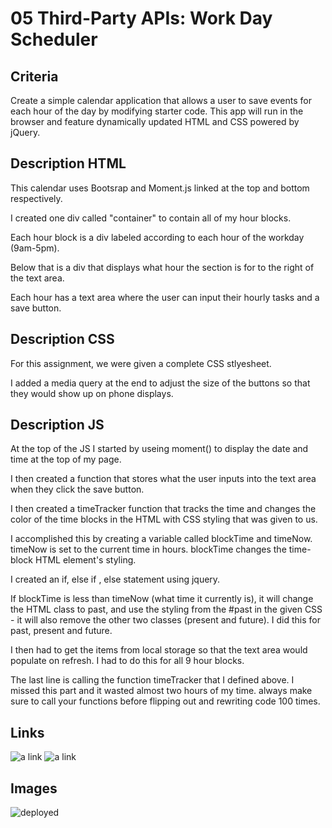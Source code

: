 # 05 Third-Party APIs: Work Day Scheduler

## Criteria

Create a simple calendar application that allows a user to save events for each hour of the day by modifying starter code. This app will run in the browser and feature dynamically updated HTML and CSS powered by jQuery.

## Description HTML

This calendar uses Bootsrap and Moment.js linked at the top and bottom respectively.

I created one div called "container" to contain all of my hour blocks.

Each hour block is a div labeled according to each hour of the workday (9am-5pm).

Below that is a div that displays what hour the section is for to the right of the text area.

Each hour has a text area where the user can input their hourly tasks and a save button.


## Description CSS

For this assignment, we were given a complete CSS stlyesheet.

I added a media query at the end to adjust the size of the buttons so that they would show up on phone displays.

## Description JS

At the top of the JS I started by useing moment() to display the date and time at the top of my page.

I then created a function that stores what the user inputs into the text area when they click the save button.

I then created a timeTracker function that tracks the time and changes the color of the time blocks in the HTML with CSS styling that was given to us.

I accomplished this by creating a variable called blockTime and timeNow. timeNow is set to the current time in hours. blockTime changes the time-block HTML element's styling.

I created an if, else if , else statement using jquery.

If blockTime is less than timeNow (what time it currently is), it will change the HTML class to past, and use the styling from the #past in the given CSS - it will also remove the other two classes (present and future). I did this for past, present and future.

I then had to get the items from local storage so that the text area would populate on refresh. I had to do this for all 9 hour blocks.

The last line is calling the function timeTracker that I defined above. I missed this part and it wasted almost two hours of my time. always make sure to call your functions before flipping out and rewriting code 100 times.

## Links
![a link](https://bennetwilson.github.io/05-homework/)
![a link](https://github.com/BennetWilson/05-homework)
## Images
![deployed](https://user-images.githubusercontent.com/90366376/146119562-c7eb26f0-c0fc-4ede-8a31-6220f375956f.PNG)